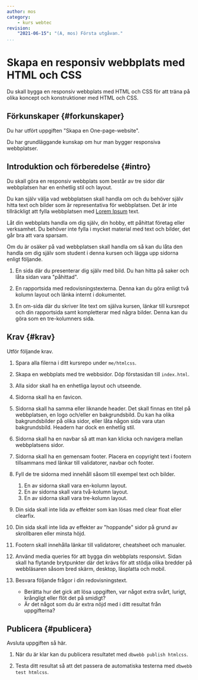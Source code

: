 ```yaml
---
author: mos
category:
    - kurs webtec
revision:
    "2021-06-15": "(A, mos) Första utgåvan."
...
```

Skapa en responsiv webbplats med HTML och CSS
===================================

Du skall bygga en responsiv webbplats med HTML och CSS för att träna på olika koncept och konstruktioner med HTML och CSS.

<!--more-->



Förkunskaper {#forkunskaper}
-----------------------

Du har utfört uppgiften "Skapa en One-page-website".

Du har grundläggande kunskap om hur man bygger responsiva webbplatser.



<!--
Genomgång {#genom}
------------------------

Här är en video som "pratar" dig igenom uppgiftens upplägg och visar hur du kommer igång.

[YOUTUBE src="gKzwQTG9eCI" width=700 caption="Kurs mvc kmom03 tisdagsgenomgång, del 3/3 uppgiften (Zoom med Mikael)."]
-->



Introduktion och förberedelse {#intro}
-----------------------

Du skall göra en responsiv webbplats som består av tre sidor där webbplatsen har en enhetlig stil och layout.

Du kan själv välja vad webbplatsen skall handla om och du behöver själv hitta text och bilder som är representativa för webbplatsen. Det är inte tillräckligt att fylla webbplatsen med [Lorem Ipsum](https://www.lipsum.com/) text.

Låt din webbplats handla om dig själv, din hobby, ett påhittat företag eller verksamhet. Du behöver inte fylla i mycket material med text och bilder, det går bra att vara sparsam.

Om du är osäker på vad webbplatsen skall handla om så kan du låta den handla om dig själv som student i denna kursen och lägga upp sidorna enligt följande.

1. En sida där du presenterar dig själv med bild. Du han hitta på saker och låta sidan vara "påhittad".

1. En rapportsida med redovisningstexterna. Denna kan du göra enligt två kolumn layout och länka internt i dokumentet.

1. En om-sida där du skriver lite text om själva kursen, länkar till kursrepot och din rapportsida samt kompletterar med några bilder. Denna kan du göra som en tre-kolumners sida.



Krav {#krav}
-----------------------

Utför följande krav.

1. Spara alla filerna i ditt kursrepo under `me/htmlcss`.

1. Skapa en webbplats med tre webbsidor. Döp förstasidan till `index.html`.

1. Alla sidor skall ha en enhetliga layout och utseende.

1. Sidorna skall ha en favicon.

1. Sidorna skall ha samma eller liknande header. Det skall finnas en titel på webbplatsen, en logo och/eller en bakgrundsbild. Du kan ha olika bakgrundsbilder på olika sidor, eller låta någon sida vara utan bakgrundsbild. Headern har dock en enhetlig stil.

1. Sidorna skall ha en navbar så att man kan klicka och navigera mellan webbplatsens sidor.

1. Sidorna skall ha en gemensam footer. Placera en copyright text i footern tillsammans med länkar till validatorer, navbar och footer.

1. Fyll de tre sidorna med innehåll såsom till exempel text och bilder.
    1. En av sidorna skall vara en-kolumn layout.
    1. En av sidorna skall vara två-kolumn layout.
    1. En av sidorna skall vara tre-kolumn layout.

1. Din sida skall inte lida av effekter som kan lösas med clear float eller clearfix.

1. Din sida skall inte lida av effekter av "hoppande" sidor på grund av skrollbaren eller minsta höjd.

1. Footern skall innehålla länkar till validatorer, cheatsheet och manualer.

1. Använd media queries för att bygga din webbplats responsivt. Sidan skall ha flytande brytpunkter där det krävs för att stödja olika bredder på webbläsaren såsom bred skärm, desktop, läsplatta och mobil.

1. Besvara följande frågor i din redovisningstext.

    * Berätta hur det gick att lösa uppgiften, var något extra svårt, lurigt, krångligt eller flöt det på smidigt?
    * Är det något som du är extra nöjd med i ditt resultat från uppgifterna?



Publicera {#publicera}
-----------------------

Avsluta uppgiften så här.

1. När du är klar kan du publicera resultatet med `dbwebb publish htmlcss`.

1. Testa ditt resultat så att det passera de automatiska testerna med `dbwebb test htmlcss`.
